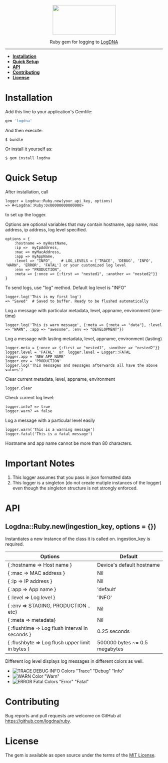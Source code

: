 
<p align="center">
  <a href="https://app.logdna.com">
    <img height="95" width="201" src="https://raw.githubusercontent.com/logdna/artwork/master/logo%2Bruby.png">
  </a>
  <p align="center">Ruby gem for logging to <a href="https://app.logdna.com">LogDNA</a></p>
</p>

---

* **[Installation](#installation)**
* **[Quick Setup](#quick-setup)**
* **[API](#api)**
* **[Contributing](#contributing)**
* **[License](#license)**

# Installation

Add this line to your application's Gemfile:

```ruby
gem 'logdna'
```

And then execute:

    $ bundle

Or install it yourself as:

    $ gem install logdna



# Quick Setup

After installation, call

    logger = Logdna::Ruby.new(your_api_key, options)
    => #<Logdna::Ruby:0x00000000000000>

to set up the logger.

Options are optional variables that may contain hostname, app name, mac address, ip address, log level specified.

    options = {
        :hostname => myHostName,
        :ip =>  myIpAddress,
        :mac => myMacAddress,
        :app => myAppName,
        :level => "INFO",    # LOG_LEVELS = ['TRACE', 'DEBUG', 'INFO', 'WARN', 'ERROR', 'FATAL'] or your customized log level
        :env => "PRODUCTION",
        :meta => {:once => {:first => "nested1", :another => "nested2"}}
    }

To send logs, use "log" method. Default log level is "INFO"

    logger.log('This is my first log')
    => "Saved"  # Saved to buffer. Ready to be flushed automatically

Log a message with particular metadata, level, appname, environment (one-time)

    logger.log('This is warn message', {:meta => {:meta => "data"}, :level => "WARN", :app => "awesome", :env => "DEVELOPMENT"})

Log a message with lasting metadata, level, appname, environment (lasting)

    logger.meta = {:once => {:first => "nested1", :another => "nested2"}}
    logger.level = 'FATAL'  or  logger.level = Logger::FATAL
    logger.app = 'NEW APP NAME'
    logger.env = 'PRODUCTION'
    logger.log('This messages and messages afterwards all have the above values')

Clear current metadata, level, appname, environment

    logger.clear

Check current log level:
    
    logger.info? => true
    logger.warn? => false

Log a message with a particular level easily

    logger.warn('This is a warning message')
    logger.fatal('This is a fatal message')


Hostname and app name cannot be more than 80 characters.


# Important Notes

1. This logger assumes that you pass in json formatted data
2. This logger is a singleton (do not create mutiple instances of the logger) even though the singleton structure is not strongly enforced. 


# API

## Logdna::Ruby.new(ingestion_key, options = {})

Instantiates a new instance of the class it is called on. ingestion_key is required.

| Options | Default |
|---------|---------|
|{ :hostname => Host name } | Device's default hostname |
|{ :mac => MAC address } | Nil |
|{ :ip => IP address } | Nil |
|{ :app => App name } | 'default' |
|{ :level => Log level } | 'INFO' |
|{ :env => STAGING, PRODUCTION .. etc} | Nil |
|{ :meta => metadata} | Nil |
|{ :flushtime => Log flush interval in seconds } | 0.25 seconds |
|{ :flushbyte => Log flush upper limit in bytes } | 500000 bytes ~= 0.5 megabytes |

Different log level displays log messages in different colors as well. 
- ![TRACE DEBUG INFO Colors](https://placehold.it/15/515151/000000?text=+)   "Trace"  "Debug"  "Info"
- ![WARN Color](https://placehold.it/15/ec9563/000000?text=+)   "Warn"
- ![ERROR Fatal Colors](https://placehold.it/15/e37e7d/000000?text=+)   "Error"  "Fatal"



# Contributing

Bug reports and pull requests are welcome on GitHub at https://github.com/logdna/ruby.



# License

The gem is available as open source under the terms of the [MIT License](http://opensource.org/licenses/MIT).
